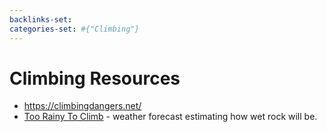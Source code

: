 ```yaml
---
backlinks-set: 
categories-set: #{"Climbing"}
---
```

# Climbing Resources

 - https://climbingdangers.net/
 - [Too Rainy To Climb](http://toorainy.com/) - weather forecast estimating how
   wet rock will be.